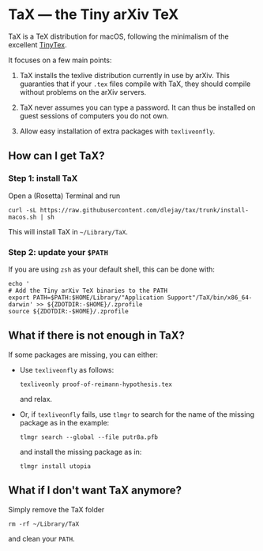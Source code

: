 # TaX — the Tiny arXiv TeX         
  
TaX is a TeX distribution for macOS,
following the minimalism of the excellent [TinyTex](https://github.com/yihui/tinytex).

It focuses on a few main points:

1. TaX installs the texlive distribution currently in use by arXiv.
This guaranties that if your `.tex` files compile with TaX, they
should compile without problems on the arXiv servers.

2. TaX never assumes you can type a password.
It can thus be installed on guest sessions of computers you do not own.

3. Allow easy installation of extra packages with `texliveonfly`.

## How can I get TaX?
### Step 1: install TaX
Open a (Rosetta) Terminal and run

```
curl -sL https://raw.githubusercontent.com/dlejay/tax/trunk/install-macos.sh | sh
```

This will install TaX in `~/Library/TaX`.

### Step 2: update your `$PATH`
If you are using `zsh` as your default shell,
this can be done with:

```                                 
echo '                              
# Add the Tiny arXiv TeX binaries to the PATH
export PATH=$PATH:$HOME/Library/"Application Support"/TaX/bin/x86_64-darwin' >> ${ZDOTDIR:-$HOME}/.zprofile
source ${ZDOTDIR:-$HOME}/.zprofile              
```                                 
                                    
## What if there is not enough in TaX?
If some packages are missing, you can either:
                                    
* Use `texliveonfly` as follows:                                                         
	```
	texliveonly proof-of-reimann-hypothesis.tex
	```
	and relax.
                                                                                                 
* Or, if `texliveonfly` fails, use `tlmgr` to search for the name of the missing
package as in the example:
	```
	tlmgr search --global --file putr8a.pfb
	```
	and install the missing package as in:
	```
	tlmgr install utopia
	```
## What if I don't want TaX anymore?
Simply remove the TaX folder
```
rm -rf ~/Library/TaX
```
and clean your `PATH`.
